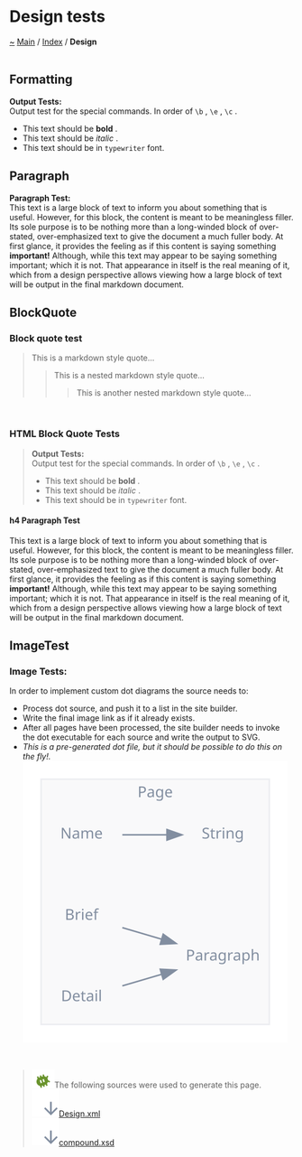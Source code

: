 <!DOCTYPE html>
<html>
<head>
<meta http-equiv="Content-Type" content="text/xhtml;charset=UTF-8"/>
<meta http-equiv="X-UA-Compatible" content="IE=9" />
<meta http-equiv="Content-Type" content="text/xhtml;charset=UTF-8"/>
<meta name="robots" content="noindex" />
<meta name="generator" content="MdDox"/>
<meta name="viewport" content="width=device-width, initial-scale=1"/>
<link href="style.css" rel="stylesheet" type="text/css"/>
<title>Design tests</title>
</head>
<body>
<div class="document">
<div class="document-header">
<a id="design-tests"></a>
<h1>Design tests</h1>
<a id="Design"></a>
<a id="design-tests"></a>
<a href="https://github.com/CharlesCarley/MdDoc">~</a>
<a href="indexpage.md#main">Main</a>
<span class="inline-text">/</span>
<a href="indexpage.md#index">Index</a>
<span class="inline-text">/</span>
<span class="bold-text"><b>Design</b></span>
<br/>
<br/>
<a id="Design_1S02"></a>
<a id="formatting"></a>
<h2>Formatting</h2>
<span class="bold-text"><b>Output Tests:</b></span>
<br/>
<span class="inline-text">
 Output test for the special commands. In order of </span>
<code class="typewriter">\b</code>
<span class="inline-text">, </span>
<code class="typewriter">\e</code>
<span class="inline-text">, </span>
<code class="typewriter">\c</code>
<span class="inline-text">.</span>
<ul>
<li><span class="inline-text">This text should be </span>
<span class="bold-text"><b>bold</b></span>
<span class="inline-text">.</span>
</li>
<li><span class="inline-text">This text should be </span>
<span class="italic-text"><i>italic</i></span>
<span class="inline-text">.</span>
</li>
<li><span class="inline-text">This text should be in </span>
<code class="typewriter">typewriter</code>
<span class="inline-text"> font.</span>
</li>
</ul>
<a id="Design_1S03"></a>
<a id="paragraph"></a>
<h2>Paragraph</h2>
<span class="bold-text"><b>Paragraph Test:</b></span>
<br/>
<span class="inline-text">
 This text is a large block of text to inform you about something that is useful. However, for this block, the content is meant to be meaningless filler. Its sole purpose is to be nothing more than a long-winded block of over-stated, over-emphasized text to give the document a much fuller body. At first glance, it provides the feeling as if this content is saying something </span>
<span class="bold-text"><b>important!</b></span>
<span class="inline-text"> Although, while this text may appear to be saying something important; which it is not. That appearance in itself is the real meaning of it, which from a design perspective allows viewing how a large block of text will be output in the final markdown document. </span>
<br/>
<a id="Design_1S04"></a>
<a id="blockquote"></a>
<h2>BlockQuote</h2>
<a id="Design_1SSS01"></a>
<a id="block-quote-test"></a>
<h3>Block quote test</h3>
<blockquote>
<span class="inline-text">This is a markdown style quote... </span>
<blockquote>
<span class="inline-text">This is a nested markdown style quote... </span>
<blockquote>
<span class="inline-text">This is another nested markdown style quote... </span>
</blockquote>
</blockquote>
</blockquote>
<br/>
<a id="Design_1SS02"></a>
<a id="html-block-quote-tests"></a>
<h3>HTML Block Quote Tests</h3>
<blockquote>
<span class="bold-text"><b>Output Tests:</b></span>
<br/>
<span class="inline-text">
 Output test for the special commands. In order of </span>
<code class="typewriter">\b</code>
<span class="inline-text">, </span>
<code class="typewriter">\e</code>
<span class="inline-text">, </span>
<code class="typewriter">\c</code>
<span class="inline-text">.</span>
<ul>
<li><span class="inline-text">This text should be </span>
<span class="bold-text"><b>bold</b></span>
<span class="inline-text">.</span>
</li>
<li><span class="inline-text">This text should be </span>
<span class="italic-text"><i>italic</i></span>
<span class="inline-text">.</span>
</li>
<li><span class="inline-text">This text should be in </span>
<code class="typewriter">typewriter</code>
<span class="inline-text"> font. </span>
</li>
</ul>
</blockquote>
<a id="Design_1SS03"></a>
<a id="h4-paragraph-test"></a>
<h4>h4 Paragraph Test</h4>
<span class="inline-text">This text is a large block of text to inform you about something that is useful. However, for this block, the content is meant to be meaningless filler. Its sole purpose is to be nothing more than a long-winded block of over-stated, over-emphasized text to give the document a much fuller body. At first glance, it provides the feeling as if this content is saying something </span>
<span class="bold-text"><b>important!</b></span>
<span class="inline-text"> Although, while this text may appear to be saying something important; which it is not. That appearance in itself is the real meaning of it, which from a design perspective allows viewing how a large block of text will be output in the final markdown document.</span>
<a id="Design_1S05"></a>
<a id="imagetest"></a>
<h2>ImageTest</h2>
<a id="Design_1SS04"></a>
<a id="image-tests:"></a>
<h3>Image Tests:</h3>
<span class="inline-text">In order to implement custom dot diagrams the source needs to: </span>
<br/>
<ul>
<li><span class="inline-text">Process dot source, and push it to a list in the site builder.</span>
</li>
<li><span class="inline-text">Write the final image link as if it already exists.</span>
</li>
<li><span class="inline-text">After all pages have been processed, the site builder needs to invoke the dot executable for each source and write the output to SVG.</span>
</li>
<li><span class="italic-text"><i>This is a pre-generated dot file, but it should be possible to do this on the fly!.</i></span>
<br/>
<img src="../images/page-fragment.svg"/></li>
</ul>
<br/>
<blockquote>
<img src="../images/debug24px.svg"/><span class="inline-text">The following sources were used to generate this page.</span>
<br/>
<span class="icon-list-item"><a href="../xml/Design.xml#L1" class="icon-list-item"><img src="../images/lookInside24px.svg" class="icon-list-item"/><span class="icon-list-item">Design.xml</span>
</a>
</span>
<br/>
<span class="icon-list-item"><a href="../xml/compound.xsd#L1" class="icon-list-item"><img src="../images/lookInside24px.svg" class="icon-list-item"/><span class="icon-list-item">compound.xsd</span>
</a>
</span>
</blockquote>
</div>
</div>
</body>
</html>
